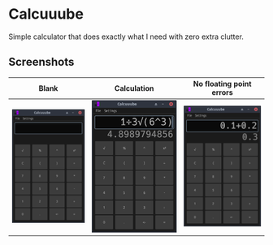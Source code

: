 # Calcuuube

Simple calculator that does exactly what I need with zero extra clutter.

## Screenshots

| Blank                          | Calculation                    | No floating point errors       |
| ------------------------------ | ------------------------------ | ------------------------------ |
| ![](./assets/screenshot_1.png) | ![](./assets/screenshot_2.png) | ![](./assets/screenshot_3.png) |
